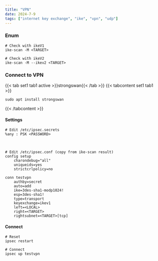 ```yaml
---
title: "VPN"
date: 2024-7-9
tags: ["internet key exchange", "ike", "vpn", "udp"]
---
```


### Enum

<div>

```console
# Check with ikeV1
ike-scan -M <TARGET>
```

```console
# Check with ikeV2
ike-scan -M --ikev2 <TARGET>
```

</div>

### Connect to VPN

{{< tab set1 tab1 active >}}strongswan{{< /tab >}}
{{< tabcontent set1 tab1 >}}

<div>

```console
sudo apt install strongswan
```

</div>

{{< /tabcontent >}}

#### Settings

<div>

```console
# Edit /etc/ipsec.secrets
%any : PSK <PASSWORD>
```

</div>

<br>

<div>

```console
# Edit /etc/ipsec.conf (copy from ike-scan result)
config setup
    charondebug="all"
    uniqueids=yes
    strictcrlpolicy=no

conn testvpn
    authby=secret
    auto=add
    ike=3des-sha1-modp1024!
    esp=3des-sha1!
    type=transport
    keyexchange=ikev1
    left=<LOCAL>
    right=<TARGET>
    rightsubnet=<TARGET>[tcp]
```

</div>

#### Connect

<div>

```console
# Reset
ipsec restart
```

```console
# Connect
ipsec up testvpn
```

</div>

<br>